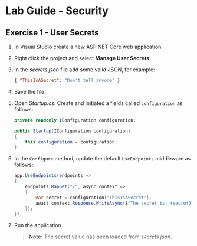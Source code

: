# Lab Guide - Security

## Exercise 1 - User Secrets

1. In Visual Studio create a new ASP.NET Core web application.

1. Right click the project and select **Manage User Secrets**.

1. In the *secrets.json* file add some valid JSON, for example:

    ```json
    { "ThisIsASecret": "Don't tell anyone" }
    ```

1. Save the file.

1. Open *Startup.cs*. Create and initiated a fields called ```configuration``` as follows:

    ```c#
    private readonly IConfiguration configuration;

    public Startup(IConfiguration configuration)
    {
        this.configuration = configuration;
    }
    ```

1. In the ```Configure``` method, update the default ```UseEndpoints``` middleware as follows:

    ```c#
    app.UseEndpoints(endpoints =>
    {
        endpoints.MapGet("/", async context =>
        {
            var secret = configuration["ThisIsASecret"];
            await context.Response.WriteAsync($"The secret is: {secret}");
        });
    });
    ```

1. Run the application.

    > **Note:** The secret value has been loaded from *secrets.json*.
